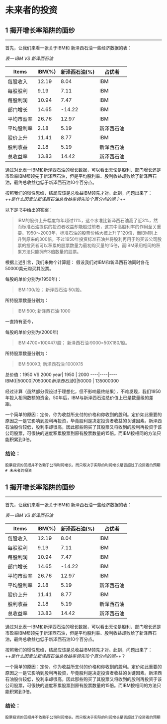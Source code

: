 # 未来者的投资
## 1 揭开增长率陷阱的面纱



---
首先，让我们来看一张关于IBM和 新泽西石油一些经济数据的表：


*表一    IBM VS 新泽西石油*

Items  |  IBM(%)  |  新泽西石油(%) | 占优者
----|----|----|----
每股收入 | 12.19  | 8.04 |IBM
每股股利 | 9.19  | 7.11|IBM
每股利润 | 10.94  | 7.47|IBM
部门增长 | 14.65 | -14.22|IBM
平均市盈率  | 26.76  | 12.97|IBM
平均股利率| 2.18  | 5.19|新泽西石油
股价上升| 11.41 | 8.77|IBM
股利收益|2.18 | 5.19|新泽西石油
总收益率|13.83 | 14.42|新泽西石油

通过对比表一IBM和新泽西石油的增长数据，可以看出无论是股利、部门增长还是市盈率IBM都领先于新泽西石油，但是平均股利率、股利收益却败给了新泽西石油，最终总收益也低于新泽西石油10个百分点。



按照我们的惯性思维，结局应该是总收益IBM领先才对。此刻，问题出来了：*++是什么因素让新泽西石油总收益率领先10个百分点的呢？++*

以下是书中给出的答案：
>IBM的股价上升幅度每年超过11%，这个水准比新泽西石油高了近3%，然而标准石油提供的投资者收益却能超过前者，这其中高股利率的作用至关重要。1950～2003年，标准石油的股票价格大概上升了120倍，而IBM则上升到原来的300倍，不过1950年投资标准石油并将股利再用于购买该公司股票的投资者可以积累的股票数量为最初购买量的15倍，而IBM采用相同的积累方法只能拥有3倍数量的股票。

根据上述引言，我们来做个计算题：
假设我们对IBM和新泽西石油同时各花50000美元购买其股票。

每股的单价分别为(1950年)：
>IBM:100/股；
新泽西石油:50/股。

所持股票数量分别为：
>IBM:500;
新泽西石油:1000

一直持有至今，

每股的单价分别为(2000年)
>IBM:4700=100X47/股；
新泽西石油:9000=50X180/股。

所持股票数量分别为：
>IBM:500X3;
新泽西石油:1000X15


总价值：1950 VS 2000
year|  1950  |  2000
----|----|----
IBM($) | 50000 | 7050000
新泽西石油($)|50000 | 135000000

经过计算（虽然部分假设过于理想化，但不影响最终结果），不难发现，我们1950年投入相同数额的资金，50年后，IBM与新泽西石油总价值上已是数量级的差距。

一个简单的原因：定价，你为收益所支付的价格和你收到的股利。定价如此重要的原因之一是它影响到股利再投资，毕竟股利是决定投资者收益的关键因素。新泽西石油股价较低，股利率却很高，因此那些购买了其股票又将收到的股利再投资于该公司股票，可很快的速度积累股票到原有股票数量的15倍。而IBM按相同的方法只能积累到3倍。

### 结论： 
    股票投资的回报并不依赖于公司利润增长，而只取决于实际的利润增长是否超过了投资者的预期# 未来者的投资
## 1 揭开增长率陷阱的面纱



---
首先，让我们来看一张关于IBM和 新泽西石油一些经济数据的表：


*表一    IBM VS 新泽西石油*

Items  |  IBM(%)  |  新泽西石油(%) | 占优者
----|----|----|----
每股收入 | 12.19  | 8.04 |IBM
每股股利 | 9.19  | 7.11|IBM
每股利润 | 10.94  | 7.47|IBM
部门增长 | 14.65 | -14.22|IBM
平均市盈率  | 26.76  | 12.97|IBM
平均股利率| 2.18  | 5.19|新泽西石油
股价上升| 11.41 | 8.77|IBM
股利收益|2.18 | 5.19|新泽西石油
总收益率|13.83 | 14.42|新泽西石油

通过对比表一IBM和新泽西石油的增长数据，可以看出无论是股利、部门增长还是市盈率IBM都领先于新泽西石油，但是平均股利率、股利收益却败给了新泽西石油，最终总收益也低于新泽西石油10个百分点。

按照我们的惯性思维，结局应该是总收益IBM领先才对。此刻，问题出来了：++*是什么因素让新泽西石油总收益率领先10个百分点的呢*++？

一个简单的原因：定价，你为收益所支付的价格和你收到的股利。定价如此重要的原因之一是它影响到股利再投资，毕竟股利是决定投资者收益的关键因素。新泽西石油股价较低，股利率却很高，因此那些购买了其股票又将收到的股利再投资于该公司股票，可很快的速度积累股票到原有股票数量的15倍。而IBM按相同的方法只能积累到3倍。

### 结论： 
    股票投资的回报并不依赖于公司利润增长，而只取决于实际的利润增长是否超过了投资者的预期
